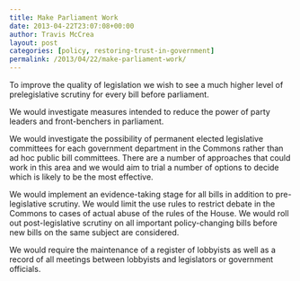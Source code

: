 ```yaml
---
title: Make Parliament Work
date: 2013-04-22T23:07:08+00:00
author: Travis McCrea
layout: post
categories: [policy, restoring-trust-in-government]
permalink: /2013/04/22/make-parliament-work/
---
```

To improve the quality of legislation we wish to see a much higher level of prelegislative scrutiny for every bill before parliament.

We would investigate measures intended to reduce the power of party leaders and front-benchers in parliament.

We would investigate the possibility of permanent elected legislative committees for each government department in the Commons rather than ad hoc public bill committees. There are a number of approaches that could work in this area and we would aim to trial a number of options to decide which is likely to be the most effective.

We would implement an evidence-taking stage for all bills in addition to pre-legislative scrutiny. We would limit the use rules to restrict debate in the Commons to cases of actual abuse of the rules of the House. We would roll out post-legislative scrutiny on all important policy-changing bills before new bills on the same subject are considered.

We would require the maintenance of a register of lobbyists as well as a record of all meetings between lobbyists and legislators or government officials.